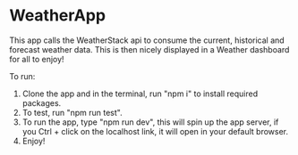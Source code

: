 # WeatherApp

This app calls the WeatherStack api to consume the current, historical and forecast weather data. 
This is then nicely displayed in a Weather dashboard for all to enjoy!

To run:
1. Clone the app and in the terminal, run "npm i" to install required packages. 
2. To test, run "npm run test". 
3. To run the app, type "npm run dev", this will spin up the app server, if you Ctrl + click on the localhost link, it will open in your default browser. 
4. Enjoy!  

